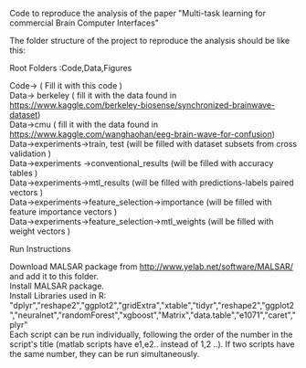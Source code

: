 
Code to reproduce the analysis of the paper "Multi-task learning for commercial Brain Computer Interfaces"  <br />

The folder structure of the project to reproduce the analysis should be like this:  <br />

Root Folders :Code,Data,Figures <br />

Code-> ( Fill it with this code ) <br />
Data-> berkeley ( fill it with the data found in https://www.kaggle.com/berkeley-biosense/synchronized-brainwave-dataset) <br />
Data->cmu       ( fill it with the data found in  https://www.kaggle.com/wanghaohan/eeg-brain-wave-for-confusion) <br />
Data->experiments->train, test          (will be filled with dataset subsets from cross validation ) <br />
Data->experiments ->conventional_results (will be filled with accuracy tables ) <br />
Data->experiments->mtl_results 			(will be filled with predictions-labels paired vectors ) <br />
Data->experiments->feature_selection->importance (will be filled with feature importance vectors ) <br />
Data->experiments->feature_selection->mtl_weights (will be filled with weight vectors ) <br />

Run Instructions<br />

Download MALSAR package from http://www.yelab.net/software/MALSAR/ and add it to this folder. <br />
Install MALSAR package. <br />
Install Libraries used in R: "dplyr","reshape2","ggplot2","gridExtra","xtable","tidyr","reshape2","ggplot2","neuralnet","randomForest","xgboost","Matrix","data.table","e1071","caret","plyr"<br />
Each script can be run individually, following the order of the number in the script's title  (matlab scripts have e1,e2.. instead of 1,2 ..). If two scripts have the same number, they can be run simultaneously.

